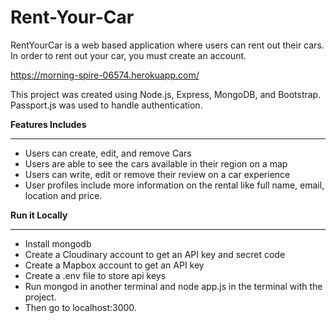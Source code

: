 # Rent-Your-Car
RentYourCar is a web based application where users can rent out their cars. In order to rent out your car, you must create an account. 

https://morning-spire-06574.herokuapp.com/

This project was created using Node.js, Express, MongoDB, and Bootstrap. Passport.js was used to handle authentication.

**Features Includes**
________________________________________________________________________________________________
* Users can create, edit, and remove Cars
* Users are able to see the cars available in their region on a map
* Users can write, edit or remove their review on a car experience
* User profiles include more information on the rental like full name, email, location and price.

**Run it Locally**
________________________________________________________________________________________________
* Install mongodb
* Create a Cloudinary account to get an API key and secret code
* Create a Mapbox account to get an API key
* Create a .env file to store api keys
* Run mongod in another terminal and node app.js in the terminal with the project.
* Then go to localhost:3000.

